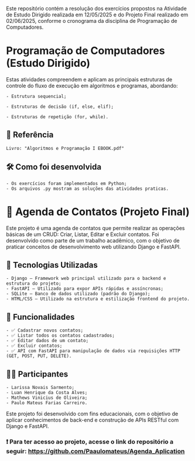Este repositório contém a resolução dos exercícios propostos na Atividade de Estudo Dirigido realizada em 12/05/2025 e do Projeto Final realizado em 02/06/2025, conforme o cronograma da disciplina de Programação de Computadores.

# Programação de Computadores (Estudo Dirigido) 

  Estas atividades compreendem e aplicam as principais estruturas de controle do fluxo de execução em algoritmos e programas, abordando:

    - Estrutura sequencial;
    
    - Estruturas de decisão (if, else, elif);
    
    - Estruturas de repetição (for, while).

  ## 📘 Referência
    Livro: "Algoritmos e Programação I EBOOK.pdf"

  ## 🛠️ Como foi desenvolvida
    - Os exercícios foram implementados em Python;
    - Os arquivos .py mostram as soluções das atividades praticas.
    

# 📒 Agenda de Contatos (Projeto Final)

  Este projeto é uma agenda de contatos que permite realizar as operações básicas de um CRUD: Criar, Listar, Editar e Excluir contatos. Foi desenvolvido como parte de um trabalho acadêmico, com o objetivo de praticar conceitos de desenvolvimento web utilizando Django e FastAPI.
  
  ## 🔧 Tecnologias Utilizadas
  
    - Django – Framework web principal utilizado para o backend e estrutura do projeto;
    - FastAPI – Utilizado para expor APIs rápidas e assíncronas;
    - SQLite – Banco de dados utilizado (padrão do Django);
    - HTML/CSS – Utilizado na estrutura e estilização frontend do projeto.
  
  ## 🚀 Funcionalidades
  
    - ✅ Cadastrar novos contatos;
    - ✅ Listar todos os contatos cadastrados;
    - ✅ Editar dados de um contato;
    - ✅ Excluir contatos;
    - ✅ API com FastAPI para manipulação de dados via requisições HTTP (GET, POST, PUT, DELETE).
  
  ## 🧑‍💻 Participantes
  
    - Larissa Novais Sarmento;
    - Luan Henrique da Costa Alves;
    - Mathews Vinicius de Oliveira;
    - Paulo Mateus Farias Carreiro.
  
  Este projeto foi desenvolvido com fins educacionais, com o objetivo de aplicar conhecimentos de back-end e construção de APIs RESTful com Django e FastAPI.
  
  ### ❗ Para ter acesso ao projeto, acesse o link do repositório a seguir: https://github.com/Paaulomateus/Agenda_Aplication

